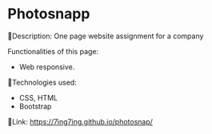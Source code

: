 # Photosnapp

:page_facing_up:Description:
One page website assignment for a company

Functionalities of this page:

- Web responsive.

:wrench:Technologies used:

- CSS, HTML
- Bootstrap

:link:Link: https://7ing7ing.github.io/photosnap/
